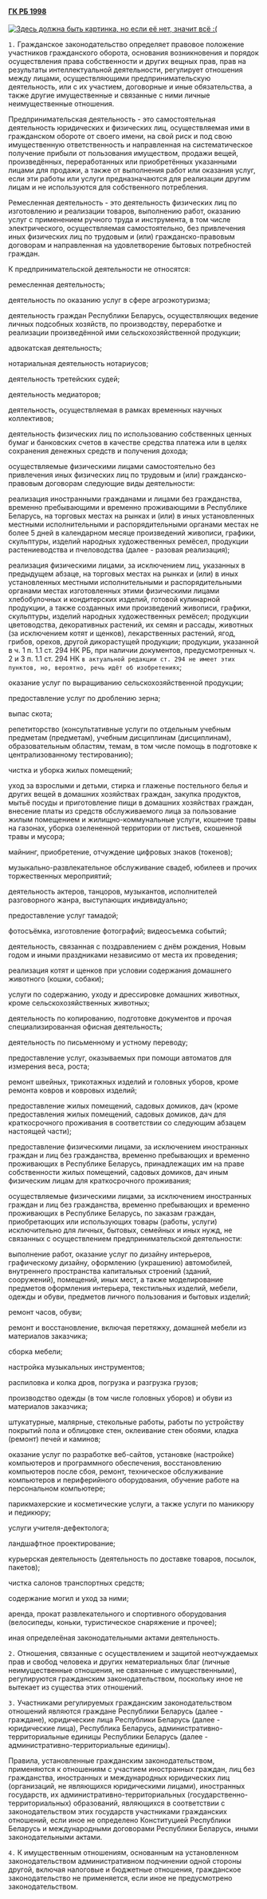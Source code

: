#### [ГК РБ 1998](https://lalawland.github.io/eurasia/belarus/civil)

[![Здесь должна быть картинка, но если её нет, значит всё :(](https://i.pinimg.com/736x/80/9e/aa/809eaa67b5a3921a684aac6b191d202c.jpg)](https://i.pinimg.com/736x/80/9e/aa/809eaa67b5a3921a684aac6b191d202c.jpg)

`1.` Гражданское законодательство определяет правовое положение участников гражданского оборота, основания возникновения и порядок осуществления права собственности и других вещных прав, прав на результаты интеллектуальной деятельности, регулирует отношения между лицами, осуществляющими предпринимательскую деятельность, или с их участием, договорные и иные обязательства, а также другие имущественные и связанные с ними личные неимущественные отношения.

Предпринимательская деятельность - это самостоятельная деятельность юридических и физических лиц, осуществляемая ими в гражданском обороте от своего имени, на свой риск и под свою имущественную ответственность и направленная на систематическое получение прибыли от пользования имуществом, продажи вещей, произведённых, переработанных или приобретённых указанными лицами для продажи, а также от выполнения работ или оказания услуг, если эти работы или услуги предназначаются для реализации другим лицам и не используются для собственного потребления.

Ремесленная деятельность - это деятельность физических лиц по изготовлению и реализации товаров, выполнению работ, оказанию услуг с применением ручного труда и инструмента, в том числе электрического, осуществляемая самостоятельно, без привлечения иных физических лиц по трудовым и (или) гражданско-правовым договорам и направленная на удовлетворение бытовых потребностей граждан.

К предпринимательской деятельности не относятся:

ремесленная деятельность;

деятельность по оказанию услуг в сфере агроэкотуризма;

деятельность граждан Республики Беларусь, осуществляющих ведение личных подсобных хозяйств, по производству, переработке и реализации произведённой ими сельскохозяйственной продукции;

адвокатская деятельность;

нотариальная деятельность нотариусов;

деятельность третейских судей;

деятельность медиаторов;

деятельность, осуществляемая в рамках временных научных коллективов;

деятельность физических лиц по использованию собственных ценных бумаг и банковских счетов в качестве средства платежа или в целях сохранения денежных средств и получения дохода;

осуществляемые физическими лицами самостоятельно без привлечения иных физических лиц по трудовым и (или) гражданско-правовым договорам следующие виды деятельности:

реализация иностранными гражданами и лицами без гражданства, временно пребывающими и временно проживающими в Республике Беларусь, на торговых местах на рынках и (или) в иных установленных местными исполнительными и распорядительными органами местах не более 5 дней в календарном месяце произведений живописи, графики, скульптуры, изделий народных художественных ремёсел, продукции растениеводства и пчеловодства (далее - разовая реализация);

реализация физическими лицами, за исключением лиц, указанных в предыдущем абзаце, на торговых местах на рынках и (или) в иных установленных местными исполнительными и распорядительными органами местах изготовленных этими физическими лицами хлебобулочных и кондитерских изделий, готовой кулинарной продукции, а также созданных ими произведений живописи, графики, скульптуры, изделий народных художественных ремёсел; продукции цветоводства, декоративных растений, их семян и рассады, животных (за исключением котят и щенков), лекарственных растений, ягод, грибов, орехов, другой дикорастущей продукции; продукции, указанной в ч. 1 п. 1.1 ст. 294 НК РБ, при наличии документов, предусмотренных ч. 2 и 3 п. 1.1 ст. 294 НК `в актуальной редакции ст. 294 не имеет этих пунктов, но, вероятно, речь идёт об изобретениях`;

оказание услуг по выращиванию сельскохозяйственной продукции;

предоставление услуг по дроблению зерна;

выпас скота;

репетиторство (консультативные услуги по отдельным учебным предметам (предметам), учебным дисциплинам (дисциплинам), образовательным областям, темам, в том числе помощь в подготовке к централизованному тестированию);

чистка и уборка жилых помещений;

уход за взрослыми и детьми, стирка и глаженье постельного белья и других вещей в домашних хозяйствах граждан, закупка продуктов, мытьё посуды и приготовление пищи в домашних хозяйствах граждан, внесение платы из средств обслуживаемого лица за пользование жилым помещением и жилищно-коммунальные услуги, кошение травы на газонах, уборка озелененной территории от листьев, скошенной травы и мусора;

майнинг, приобретение, отчуждение цифровых знаков (токенов);

музыкально-развлекательное обслуживание свадеб, юбилеев и прочих торжественных мероприятий;

деятельность актеров, танцоров, музыкантов, исполнителей разговорного жанра, выступающих индивидуально;

предоставление услуг тамадой;

фотосъёмка, изготовление фотографий; видеосъемка событий;

деятельность, связанная с поздравлением с днём рождения, Новым годом и иными праздниками независимо от места их проведения;

реализация котят и щенков при условии содержания домашнего животного (кошки, собаки);

услуги по содержанию, уходу и дрессировке домашних животных, кроме сельскохозяйственных животных;

деятельность по копированию, подготовке документов и прочая специализированная офисная деятельность;

деятельность по письменному и устному переводу;

предоставление услуг, оказываемых при помощи автоматов для измерения веса, роста;

ремонт швейных, трикотажных изделий и головных уборов, кроме ремонта ковров и ковровых изделий;

предоставление жилых помещений, садовых домиков, дач (кроме предоставления жилых помещений, садовых домиков, дач для краткосрочного проживания в соответствии со следующим абзацем настоящей части);

предоставление физическими лицами, за исключением иностранных граждан и лиц без гражданства, временно пребывающих и временно проживающих в Республике Беларусь, принадлежащих им на праве собственности жилых помещений, садовых домиков, дач иным физическим лицам для краткосрочного проживания;

осуществляемые физическими лицами, за исключением иностранных граждан и лиц без гражданства, временно пребывающих и временно проживающих в Республике Беларусь, по заказам граждан, приобретающих или использующих товары (работы, услуги) исключительно для личных, бытовых, семейных и иных нужд, не связанных с осуществлением предпринимательской деятельности:

выполнение работ, оказание услуг по дизайну интерьеров, графическому дизайну, оформлению (украшению) автомобилей, внутреннего пространства капитальных строений (зданий, сооружений), помещений, иных мест, а также моделирование предметов оформления интерьера, текстильных изделий, мебели, одежды и обуви, предметов личного пользования и бытовых изделий;

ремонт часов, обуви;

ремонт и восстановление, включая перетяжку, домашней мебели из материалов заказчика;

сборка мебели;

настройка музыкальных инструментов;

распиловка и колка дров, погрузка и разгрузка грузов;

производство одежды (в том числе головных уборов) и обуви из материалов заказчика;

штукатурные, малярные, стекольные работы, работы по устройству покрытий пола и облицовке стен, оклеивание стен обоями, кладка (ремонт) печей и каминов;

оказание услуг по разработке веб-сайтов, установке (настройке) компьютеров и программного обеспечения, восстановлению компьютеров после сбоя, ремонт, техническое обслуживание компьютеров и периферийного оборудования, обучение работе на персональном компьютере;

парикмахерские и косметические услуги, а также услуги по маникюру и педикюру;

услуги учителя-дефектолога;

ландшафтное проектирование;

курьерская деятельность (деятельность по доставке товаров, посылок, пакетов);

чистка салонов транспортных средств;

содержание могил и уход за ними;

аренда, прокат развлекательного и спортивного оборудования (велосипеды, коньки, туристическое снаряжение и прочее);

иная определеёная законодательными актами деятельность.

`2.` Отношения, связанные с осуществлением и защитой неотчуждаемых прав и свобод человека и других нематериальных благ (личные неимущественные отношения, не связанные с имущественными), регулируются гражданским законодательством, поскольку иное не вытекает из существа этих отношений.

`3.` Участниками регулируемых гражданским законодательством отношений являются граждане Республики Беларусь (далее - граждане), юридические лица Республики Беларусь (далее - юридические лица), Республика Беларусь, административно-территориальные единицы Республики Беларусь (далее - административно-территориальные единицы).

Правила, установленные гражданским законодательством, применяются к отношениям с участием иностранных граждан, лиц без гражданства, иностранных и международных юридических лиц (организаций, не являющихся юридическими лицами), иностранных государств, их административно-территориальных (государственно-территориальных) образований, являющихся в соответствии с законодательством этих государств участниками гражданских отношений, если иное не определено Конституцией Республики Беларусь и международными договорами Республики Беларусь, иными законодательными актами.

`4.` К имущественным отношениям, основанным на установленном законодательством административном подчинении одной стороны другой, включая налоговые и бюджетные отношения, гражданское законодательство не применяется, если иное не предусмотрено законодательством.
